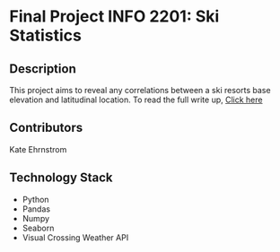# Final Project INFO 2201: Ski Statistics 

## Description 
This project aims to reveal any correlations between a ski resorts base elevation and latitudinal location. To read the full write up, [Click here](!![image](https://github.com/kaeh1902/SkiStats/assets/126728435/d4429a22-2872-4e3b-bf11-5deb75278cc0))

## Contributors 
Kate Ehrnstrom

## Technology Stack 
* Python
* Pandas
* Numpy
* Seaborn
* Visual Crossing Weather API
